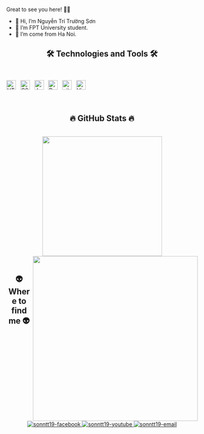 Great to see you here! 👋🏻
- 👋 Hi, I’m Nguyễn Trí Trường Sơn
- 👀 I’m FPT University student.
- 🌱 I’m come from Ha Noi.

<h2 align="center">🛠 Technologies and Tools 🛠</h2>
<br>
<!-- https://simpleicons.org/ -->

<span><img src="https://img.shields.io/badge/HTML5-282C34?logo=html5&logoColor=E34F26" alt="HTML5 logo" title="HTML5" height="25" /></span>
&nbsp;
<span><img src="https://img.shields.io/badge/CSS3-282C34?logo=css3&logoColor=1572B6" alt="CSS3 logo" title="CSS3" height="25" /></span>
&nbsp;
<span><img src="https://img.shields.io/badge/JavaScript-282C34?logo=javascript&logoColor=F7DF1E" alt="JavaScript logo" title="JavaScript" height="25" /></span>
&nbsp;
<span><img src="https://img.shields.io/badge/Bootstrap-282C34?logo=bootstrap&logoColor=7952B3" alt="Bootstrap logo" title="Bootstrap" height="25" /></span>
&nbsp;
<span><img src="https://img.shields.io/badge/git-282C34?logo=git&logoColor=F05032" alt="git logo" title="git" height="25" /></span>
&nbsp;
<span><img src="https://img.shields.io/badge/VS%20Code-282C34?logo=visual-studio-code&logoColor=007ACC" alt="Visual Studio Code logo" title="Visual Studio Code" height="25" /></span>
&nbsp;

<br>
<h2 align="center">🔥 GitHub Stats 🔥</h2>
<!-- https://github.com/anuraghazra/github-readme-stats -->
<br>
<div align=center>
  <a href="#" title="sonntt19">
    <img width="315" align="center" src="https://github-readme-stats.vercel.app/api/top-langs/?username=sonntt19&hide=c%23,powershell,Mathematica,Ruby,Objective-C,Objective-C%2b%2b,Cuda&title_color=61dafb&text_color=ffffff&icon_color=61dafb&bg_color=20232a&langs_count=8&layout=compact&border_color=61dafb&hide_border=true" />
  </a>
  <a href="#" title="sonntt19">
    <img align="right" width="434" src="https://github-readme-stats.vercel.app/api?username=sonntt19&show_icons=true&theme=react&border_color=61dafb&hide_border=true" />
  </a>
</div>

<br>

<h2 align="center">👽 Where to find me 👽</h2>
<br>
<!-- https://icons8.com -->
<div align="center">
  <a href="https://www.facebook.com/sonntt19" target="blank">
    <img src="https://img.icons8.com/bubbles/100/000000/facebook-new.png" alt="sonntt19-facebook" />
  </a>
  <a href="https://www.youtube.com/channel/UCq0F0p2FshVxBdgNC8uoZvQ" target="blank">
    <img src="https://img.icons8.com/bubbles/100/000000/youtube-squared.png" alt="sonntt19-youtube" />
  </a>
  <a href="mailto:sonntt19@gmail.com" target="top">
    <img src="https://img.icons8.com/bubbles/100/000000/apple-mail.png" alt="sonntt19-email" />
  </a>
</div>

<br>

